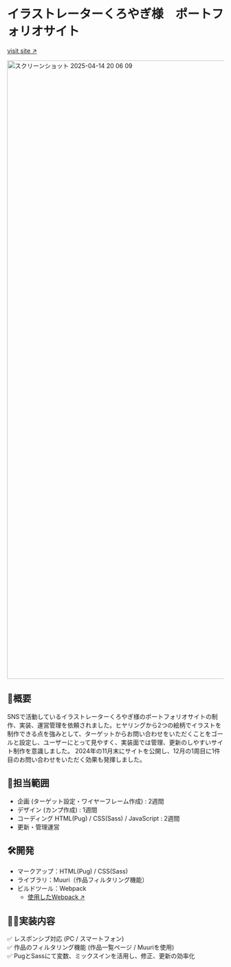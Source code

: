 # イラストレーターくろやぎ様　ポートフォリオサイト

[visit site ↗︎](https://yaginoie.site/)

<img width="1440" alt="スクリーンショット 2025-04-14 20 06 09" src="https://github.com/user-attachments/assets/dcf12d20-8b21-4b2f-8ec1-33eed00e5da2" />


## 📝概要
SNSで活動しているイラストレーターくろやぎ様のポートフォリオサイトの制作、実装、運営管理を依頼されました。ヒヤリングから2つの絵柄でイラストを制作できる点を強みとして、ターゲットからお問い合わせをいただくことをゴールと設定し、ユーザーにとって見やすく、実装面では管理、更新のしやすいサイト制作を意識しました。
2024年の11月末にサイトを公開し、12月の1周目に1件目のお問い合わせをいただく効果も発揮しました。

## 🎨担当範囲
- 企画 (ターゲット設定・ワイヤーフレーム作成) : 2週間
- デザイン (カンプ作成) : 1週間
- コーディング HTML(Pug) / CSS(Sass) / JavaScript : 2週間
- 更新・管理運営

## 🛠️開発
- マークアップ：HTML(Pug) / CSS(Sass)
- ライブラリ：Muuri（作品フィルタリング機能）
- ビルドツール：Webpack
  - [使用したWebpack ↗︎](https://github.com/yohak/yohak-webpack-boilerplate)

## 👩‍💻実装内容
 ✅ レスポンシブ対応 (PC / スマートフォン)  
 ✅ 作品のフィルタリング機能 (作品一覧ページ / Muuriを使用)  
 ✅ PugとSassにて変数、ミックスインを活用し、修正、更新の効率化


